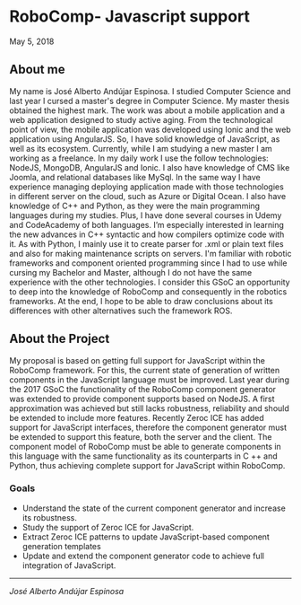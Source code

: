 # RoboComp- Javascript support

May 5, 2018

## About me

My name is José Alberto Andújar Espinosa. I studied Computer Science and last year I cursed a master's degree in Computer Science. My master thesis obtained the highest mark. The work was about a mobile application and a web application designed to study active aging. From the technological point of view, the mobile application was developed using Ionic and the web application using AngularJS. So, I have solid knowledge of JavaScript, as well as its ecosystem. Currently, while I am studying a new master I am working as a freelance. In my daily work I use the follow technologies: NodeJS, MongoDB, AngularJS and Ionic.
I also have knowledge of CMS like Joomla, and relational databases like MySql. In the same way I have experience managing deploying application made with those technologies in different server on the cloud, such as Azure or Digital Ocean.
I also have knowledge of C++ and Python, as they were the main programming languages during my studies. Plus, I have done several courses in Udemy and CodeAcademy of both languages. I’m especially interested in learning the new advances in C++ syntactic and how compilers optimize code with it. As with Python, I mainly use it to create parser for .xml or plain text files and also for making maintenance scripts on servers.
I'm familiar with robotic frameworks and component oriented programming since I had to use while cursing my Bachelor and Master, although I do not have the same experience with the other technologies. I consider this GSoC an opportunity to deep into the knowledge of RoboComp and consequently in the robotics frameworks. At the end, I hope to be able to draw conclusions about its differences with other alternatives such the framework ROS.

## About the Project

My proposal is based on getting full support for JavaScript within the RoboComp framework. For this, the current state of generation of written components in the JavaScript language must be improved. Last year during the 2017 GSoC the functionality of the RoboComp component generator was extended to provide component supports based on NodeJS. A first approximation was achieved but still lacks robustness, reliability and should be extended to include more features. 
Recently Zeroc ICE has added support for JavaScript interfaces, therefore the component generator must be extended to support this feature, both the server and the client. The component model of RoboComp must be able to generate components in this language with the same functionality as its counterparts in C ++ and Python, thus achieving complete support for JavaScript within RoboComp.

### Goals

- Understand the state of the current component generator and increase its robustness.
- Study the support of Zeroc ICE for JavaScript.
- Extract Zeroc ICE patterns to update JavaScript-based component generation templates
- Update and extend the component generator code to achieve full integration of JavaScript.

* * *
*José Alberto Andújar Espinosa*
